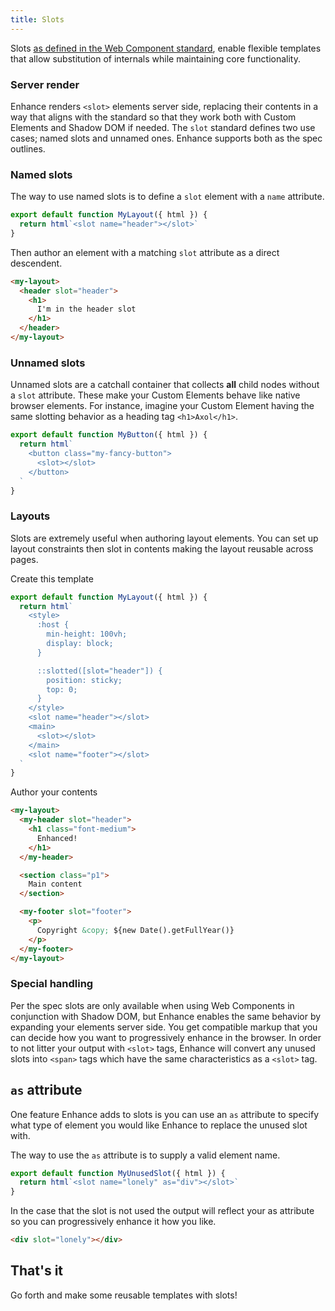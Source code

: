 ```yaml
---
title: Slots
---
```


Slots [as defined in the Web Component standard](https://developer.mozilla.org/en-US/docs/Web/Web_Components/Using_templates_and_slots#adding_flexibility_with_slots), enable flexible templates that allow substitution of internals while maintaining core functionality.

### Server render

Enhance renders `<slot>` elements server side, replacing their contents in a way that aligns with the standard so that they work both with Custom Elements and Shadow DOM if needed. The `slot` standard defines two use cases; named slots and unnamed ones. Enhance supports both as the spec outlines.

### Named slots

The way to use named slots is to define a `slot` element with a `name` attribute.

```javascript
export default function MyLayout({ html }) {
  return html`<slot name="header"></slot>`
}
```

Then author an element with a matching `slot` attribute as a direct descendent.

```html
<my-layout>
  <header slot="header">
    <h1>
      I'm in the header slot
    </h1>
  </header>
</my-layout>
```

### Unnamed slots

Unnamed slots are a catchall container that collects **all** child nodes without a `slot` attribute. These make your Custom Elements behave like native browser elements. For instance, imagine your Custom Element having the same slotting behavior as a heading tag `<h1>Axol</h1>`.

```javascript
export default function MyButton({ html }) {
  return html`
    <button class="my-fancy-button">
      <slot></slot>
    </button>
  `
}
```

### Layouts

Slots are extremely useful when authoring layout elements. You can set up layout constraints then slot in contents making the layout reusable across pages.

Create this template
```javascript
export default function MyLayout({ html }) {
  return html`
    <style>
      :host {
        min-height: 100vh;
        display: block;
      }

      ::slotted([slot="header"]) {
        position: sticky;
        top: 0;
      }
    </style>
    <slot name="header"></slot>
    <main>
      <slot></slot>
    </main>
    <slot name="footer"></slot>
  `
}
```

Author your contents

```html
<my-layout>
  <my-header slot="header">
    <h1 class="font-medium">
      Enhanced!
    </h1>
  </my-header>

  <section class="p1">
    Main content
  </section>

  <my-footer slot="footer">
    <p>
      Copyright &copy; ${new Date().getFullYear()}
    </p>
  </my-footer>
</my-layout>
```

### Special handling

Per the spec slots are only available when using Web Components in conjunction with Shadow DOM, but Enhance enables the same behavior by expanding your elements server side. You get compatible markup that you can decide how you want to progressively enhance in the browser. In order to not litter your output with `<slot>` tags, Enhance will convert any unused slots into `<span>` tags which have the same characteristics as a `<slot>` tag.

## `as` attribute

One feature Enhance adds to slots is you can use an `as` attribute to specify what type of element you would like Enhance to replace the unused slot with.

The way to use the `as` attribute is to supply a valid element name.

```javascript
export default function MyUnusedSlot({ html }) {
  return html`<slot name="lonely" as="div"></slot>`
}
```

In the case that the slot is not used the output will reflect your as attribute so you can progressively enhance it how you like.

```html
<div slot="lonely"></div>
```

## That's it

Go forth and make some reusable templates with slots!
